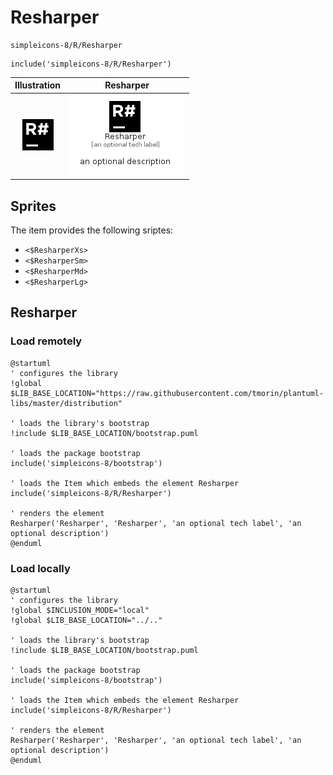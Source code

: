 # Resharper


```text
simpleicons-8/R/Resharper
```

```text
include('simpleicons-8/R/Resharper')
```



| Illustration | Resharper |
| :---: | :---: |
| ![illustration for Illustration](../../simpleicons-8/R/Resharper.png) | ![illustration for Resharper](../../simpleicons-8/R/Resharper.Local.png) |



## Sprites
The item provides the following sriptes:

- `<$ResharperXs>`
- `<$ResharperSm>`
- `<$ResharperMd>`
- `<$ResharperLg>`





## Resharper

### Load remotely
```plantuml
@startuml
' configures the library
!global $LIB_BASE_LOCATION="https://raw.githubusercontent.com/tmorin/plantuml-libs/master/distribution"

' loads the library's bootstrap
!include $LIB_BASE_LOCATION/bootstrap.puml

' loads the package bootstrap
include('simpleicons-8/bootstrap')

' loads the Item which embeds the element Resharper
include('simpleicons-8/R/Resharper')

' renders the element
Resharper('Resharper', 'Resharper', 'an optional tech label', 'an optional description')
@enduml
```

### Load locally
```plantuml
@startuml
' configures the library
!global $INCLUSION_MODE="local"
!global $LIB_BASE_LOCATION="../.."

' loads the library's bootstrap
!include $LIB_BASE_LOCATION/bootstrap.puml

' loads the package bootstrap
include('simpleicons-8/bootstrap')

' loads the Item which embeds the element Resharper
include('simpleicons-8/R/Resharper')

' renders the element
Resharper('Resharper', 'Resharper', 'an optional tech label', 'an optional description')
@enduml
```

